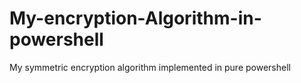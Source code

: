 # My-encryption-Algorithm-in-powershell
My symmetric encryption algorithm implemented in pure powershell
